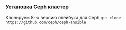 ### Установка Ceph кластер ###

Клонируем 8-ю версию плейбука для Ceph
```git clone https://github.com/ceph/ceph-ansible```

